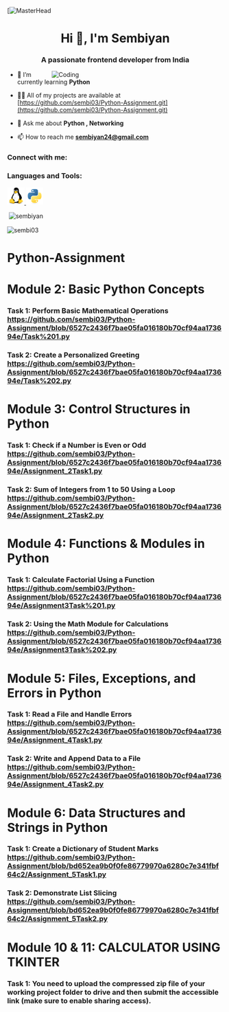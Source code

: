[![MasterHead](https://1.bp.blogspot.com/-7A4WynwLsMw/XbBpCXG8fHI/AAAAAAAAMt4/uOa1bpLskYgrwGbllhSu2SDj_Mig8SXJQCLcBGAsYHQ/s1600/2000_600px.gif)
<h1 align="center">Hi 👋, I'm Sembiyan</h1>
<h3 align="center">A passionate frontend developer from India</h3>
<img align="right" alt="Coding" width="400" src="https://cdn.dribbble.com/users/1162077/screenshots/3848914/programmer.gif">

- 🌱 I’m currently learning **Python**

- 👨‍💻 All of my projects are available at [https://github.com/sembi03/Python-Assignment.git](https://github.com/sembi03/Python-Assignment.git)

- 💬 Ask me about **Python , Networking**

- 📫 How to reach me **sembiyan24@gmail.com**

<h3 align="left">Connect with me:</h3>
<p align="left">
</p>

<h3 align="left">Languages and Tools:</h3>
<p align="left"> <a href="https://www.linux.org/" target="_blank" rel="noreferrer"> <img src="https://raw.githubusercontent.com/devicons/devicon/master/icons/linux/linux-original.svg" alt="linux" width="40" height="40"/> </a> <a href="https://www.python.org" target="_blank" rel="noreferrer"> <img src="https://raw.githubusercontent.com/devicons/devicon/master/icons/python/python-original.svg" alt="python" width="40" height="40"/> </a> </p>

<p>&nbsp;<img align="center" src="https://github-readme-stats.vercel.app/api?username=sembiyan&show_icons=true&locale=en" alt="sembiyan" /></p>

<p><img align="center" src="https://github-readme-streak-stats.herokuapp.com/?user=sembiyan&" alt="sembi03" /></p>



# Python-Assignment
# Module 2: Basic Python Concepts
### Task 1: Perform Basic Mathematical Operations https://github.com/sembi03/Python-Assignment/blob/6527c2436f7bae05fa016180b70cf94aa173694e/Task%201.py
### Task 2: Create a Personalized Greeting https://github.com/sembi03/Python-Assignment/blob/6527c2436f7bae05fa016180b70cf94aa173694e/Task%202.py

# Module 3: Control Structures in Python
### Task 1: Check if a Number is Even or Odd https://github.com/sembi03/Python-Assignment/blob/6527c2436f7bae05fa016180b70cf94aa173694e/Assignment_2Task1.py
### Task 2: Sum of Integers from 1 to 50 Using a Loop https://github.com/sembi03/Python-Assignment/blob/6527c2436f7bae05fa016180b70cf94aa173694e/Assignment_2Task2.py

# Module 4: Functions & Modules in Python
### Task 1: Calculate Factorial Using a Function https://github.com/sembi03/Python-Assignment/blob/6527c2436f7bae05fa016180b70cf94aa173694e/Assignment3Task%201.py
### Task 2: Using the Math Module for Calculations  https://github.com/sembi03/Python-Assignment/blob/6527c2436f7bae05fa016180b70cf94aa173694e/Assignment3Task%202.py

# Module 5: Files, Exceptions, and Errors in Python
### Task 1: Read a File and Handle Errors https://github.com/sembi03/Python-Assignment/blob/6527c2436f7bae05fa016180b70cf94aa173694e/Assignment_4Task1.py  
### Task 2: Write and Append Data to a File https://github.com/sembi03/Python-Assignment/blob/6527c2436f7bae05fa016180b70cf94aa173694e/Assignment_4Task2.py

# Module 6: Data Structures and Strings in Python
### Task 1: Create a Dictionary of Student Marks https://github.com/sembi03/Python-Assignment/blob/bd652ea9b0f0fe86779970a6280c7e341fbf64c2/Assignment_5Task1.py
### Task 2: Demonstrate List Slicing https://github.com/sembi03/Python-Assignment/blob/bd652ea9b0f0fe86779970a6280c7e341fbf64c2/Assignment_5Task2.py

# Module 10 & 11: CALCULATOR USING TKINTER
### Task 1: You need to upload the compressed zip file of your working project folder to drive and then submit the accessible link (make sure to enable sharing access).

